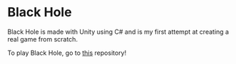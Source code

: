 # Black Hole

Black Hole is made with Unity using C# and is my first attempt at creating a real game from scratch.

To play Black Hole, go to [this](https://github.com/xyntechx/BlackHole-Play) repository!

